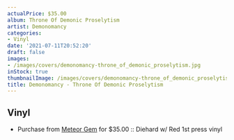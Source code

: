 ```yaml
---
actualPrice: $35.00
album: Throne Of Demonic Proselytism
artist: Demonomancy
categories:
- Vinyl
date: '2021-07-11T20:52:20'
draft: false
images:
- /images/covers/demonomancy-throne_of_demonic_proselytism.jpg
inStock: true
thumbnailImage: /images/covers/demonomancy-throne_of_demonic_proselytism-thumb.jpg
title: Demonomancy - Throne Of Demonic Proselytism
---
```


## Vinyl
* Purchase from [Meteor Gem](https://meteor-gem.com/products/demonomancy-throne-of-demonic-proselytism) for $35.00 :: Diehard w/ Red 1st press vinyl
